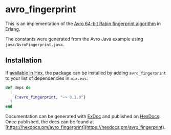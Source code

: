 # avro_fingerprint

This is an implementation of the
[Avro 64-bit Rabin fingerprint algorithm](https://avro.apache.org/docs/1.8.2/spec.html#schema_fingerprints)
in Erlang.

The constants were generated from the Avro Java example using `java/AvroFingerprint.java`.

## Installation

If [available in Hex](https://hex.pm/docs/publish), the package can be installed
by adding `avro_fingerprint` to your list of dependencies in `mix.exs`:

```elixir
def deps do
  [
    {:avro_fingerprint, "~> 0.1.0"}
  ]
end
```

Documentation can be generated with [ExDoc](https://github.com/elixir-lang/ex_doc)
and published on [HexDocs](https://hexdocs.pm). Once published, the docs can
be found at [https://hexdocs.pm/avro_fingerprint](https://hexdocs.pm/avro_fingerprint).
